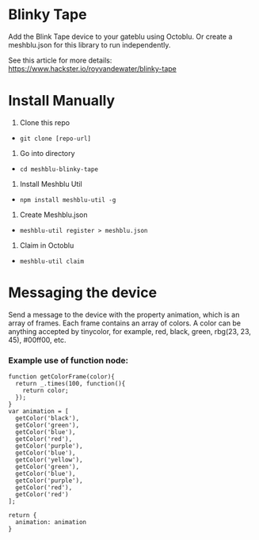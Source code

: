 # Blinky Tape

Add the Blink Tape device to your gateblu using Octoblu. Or create a meshblu.json for this library to run independently.

See this article for more details: https://www.hackster.io/royvandewater/blinky-tape

# Install Manually

1. Clone this repo
  - `git clone [repo-url]`
1. Go into directory
  - `cd meshblu-blinky-tape`
1. Install Meshblu Util
  - `npm install meshblu-util -g`
1. Create Meshblu.json
  - `meshblu-util register > meshblu.json`
1. Claim in Octoblu
  - `meshblu-util claim`

# Messaging the device

Send a message to the device with the property animation, which is an array of frames. Each frame contains an array of colors. A color can be anything accepted by tinycolor, for example, red, black, green, rbg(23, 23, 45), #00ff00, etc.

### Example use of function node:


````
function getColorFrame(color){
  return _.times(100, function(){
    return color;
  });
}
var animation = [
  getColor('black'),
  getColor('green'),
  getColor('blue'),
  getColor('red'),
  getColor('purple'),
  getColor('blue'),
  getColor('yellow'),
  getColor('green'),
  getColor('blue'),
  getColor('purple'),
  getColor('red'),
  getColor('red')
];

return {
  animation: animation
}
````
